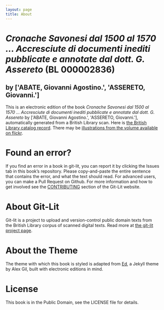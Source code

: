 ```yaml
---
layout: page
title: About
---
```


# _Cronache Savonesi dal 1500 al 1570 ... Accresciute di documenti inediti pubblicate e annotate dal dott. G. Assereto_ (BL 000002836)

## by ['ABATE, Giovanni Agostino.', 'ASSERETO, Giovanni.']

This is an electronic edition of the book _Cronache Savonesi dal 1500 al 1570 ... Accresciute di documenti inediti pubblicate e annotate dal dott. G. Assereto_ by ['ABATE, Giovanni Agostino.', 'ASSERETO, Giovanni.'], automatically generated from a British Library scan. Here is [the British Library catalog record](http://explore.bl.uk/primo_library/libweb/action/search.do?cs=frb&doc=BLL01000002836&dscnt=1&scp.scps=scope:(BLCONTENT)&frbg=&tab=local_tab&srt=rank&ct=search&mode=Basic&dum=true&tb=t&indx=1&vl(freeText0)=000002836&fn=search&vid=BLVU1). There may be [illustrations from the volume available on flickr](https://www.flickr.com/photos/britishlibrary/tags/sysnum000002836).

# Found an error?
If you find an error in a book in git-lit, you can report it by clicking the Issues tab in this book’s repository. Please copy-and-paste the entire sentence that contains the error, and what the text should read. For advanced users, you can make a Pull Request on Github.  For more information and how to get involved see the [CONTRIBUTING](http://git-lit.github.io/#contributing) section of the Git-Lit website.

# About Git-Lit
Git-lit is a project to upload and version-control public domain texts from the British Library corpus of scanned digital texts. Read more at [the git-lit project page](https://github.com/Git-Lit/git-lit).

# About the Theme
The theme with which this book is styled is adapted from [Ed](https://github.com/elotroalex/ed), a Jekyll theme by Alex Gil, built with electronic editions in mind.

# License 
This book is in the Public Domain, see the LICENSE file for details. 